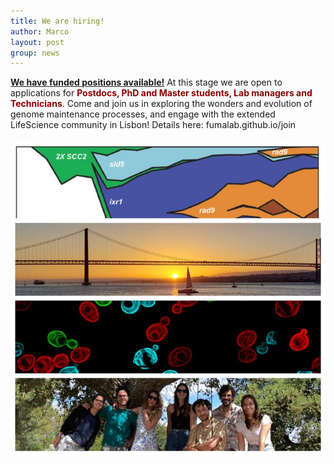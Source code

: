 ```yaml
---
title: We are hiring!
author: Marco
layout: post
group: news
---
```


<b><u>We have funded positions available!</u></b> At this stage we are open to applications for <span style="color: darkred; font-weight: bold;"> Postdocs, PhD and Master students, Lab managers and Technicians</span>. 
Come and join us in exploring the wonders and evolution of genome maintenance processes, and engage with the extended LifeScience community in Lisbon! Details here: fumalab.github.io/join
<br>
<br>
<img src="/static/img/hiring.jpg" alt="We are hiring!" width="750">
